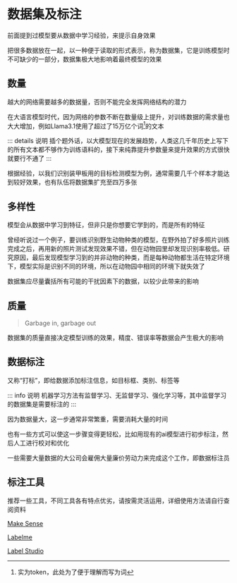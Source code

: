 # 数据集及标注
前面提到过模型要从数据中学习经验，来提示自身效果

把很多数据放在一起，以一种便于读取的形式表示，称为数据集，它是训练模型时不可缺少的一部分，数据集极大地影响着最终模型的效果

## 数量
越大的网络需要越多的数据量，否则不能完全发挥网络结构的潜力

在大语言模型时代，因为网络的参数不断在数量级上提升，对训练数据的需求量也大大增加，例如Llama3.1使用了超过了15万亿个词[^1]的文本

::: details 说明
插个题外话，以大模型现在的发展趋势，人类这几千年历史上写下的所有文本都不够作为训练语料的，接下来纯靠提升参数量来提升效果的方式很快就要行不通了
:::

[^1]: 实为token，此处为了便于理解而写为词

根据经验，以我们识别装甲板用的目标检测模型为例，通常需要几千个样本才能达到较好效果，也有队伍将数据集扩充至四万多张

## 多样性
模型会从数据中学习到特征，但非只是你想要它学到的，而是所有的特征

曾经听说过一个例子，要训练识别野生动物种类的模型，在野外拍了好多照片训练完成之后，再用新的照片测试发现效果不错，但在动物园里却发现识别率极低。研究原因，最后发现模型学习到的并非动物的种类，而是每种动物都生活在特定环境下，模型实际是识别不同的环境，所以在动物园中相同的环境下就失效了

数据集应尽量囊括所有可能的干扰因素下的数据，以较少此带来的影响

## 质量
> Garbage in, garbage out

数据集的质量直接决定模型训练的效果，精度、错误率等数据会产生极大的影响

## 数据标注
又称“打标”，即给数据添加标注信息，如目标框、类别、标签等

::: info 说明
机器学习方法有监督学习、无监督学习、强化学习等，其中监督学习的数据集是需要标注的
:::

因为数据量大，这一步通常非常繁重，需要消耗大量的时间

也有一些方式可以使这一步骤变得更轻松，比如用现有的ai模型进行初步标注，然后人工进行校对和优化

一些需要大量数据的大公司会雇佣大量廉价劳动力来完成这个工作，即数据标注员

## 标注工具
推荐一些工具，不同工具各有特点优劣，请按需灵活运用，详细使用方法请自行查阅资料

[Make Sense](https://www.makesense.ai/)

[Labelme](https://www.labelme.io/)

[Label Studio](https://labelstud.io/)